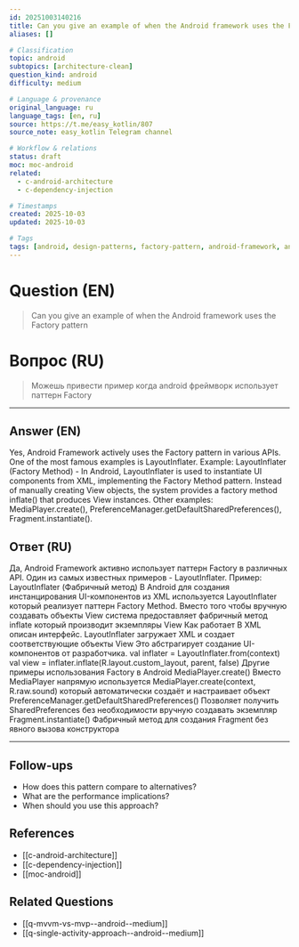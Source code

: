 ```yaml
---
id: 20251003140216
title: Can you give an example of when the Android framework uses the Factory pattern / Можешь привести пример когда android фреймворк использует паттерн Factory
aliases: []

# Classification
topic: android
subtopics: [architecture-clean]
question_kind: android
difficulty: medium

# Language & provenance
original_language: ru
language_tags: [en, ru]
source: https://t.me/easy_kotlin/807
source_note: easy_kotlin Telegram channel

# Workflow & relations
status: draft
moc: moc-android
related:
  - c-android-architecture
  - c-dependency-injection

# Timestamps
created: 2025-10-03
updated: 2025-10-03

# Tags
tags: [android, design-patterns, factory-pattern, android-framework, android/architecture-clean, difficulty/medium, easy_kotlin, lang/ru, platform/android]
---
```


# Question (EN)
> Can you give an example of when the Android framework uses the Factory pattern

# Вопрос (RU)
> Можешь привести пример когда android фреймворк использует паттерн Factory

---

## Answer (EN)

Yes, Android Framework actively uses the Factory pattern in various APIs. One of the most famous examples is LayoutInflater. Example: LayoutInflater (Factory Method) - In Android, LayoutInflater is used to instantiate UI components from XML, implementing the Factory Method pattern. Instead of manually creating View objects, the system provides a factory method inflate() that produces View instances. Other examples: MediaPlayer.create(), PreferenceManager.getDefaultSharedPreferences(), Fragment.instantiate().

## Ответ (RU)

Да, Android Framework активно использует паттерн Factory в различных API. Один из самых известных примеров - LayoutInflater. Пример: LayoutInflater (Фабричный метод) В Android для создания инстанцирования UI-компонентов из XML используется LayoutInflater который реализует паттерн Factory Method. Вместо того чтобы вручную создавать объекты View система предоставляет фабричный метод inflate который производит экземпляры View Как работает В XML описан интерфейс. LayoutInflater загружает XML и создает соответствующие объекты View Это абстрагирует создание UI-компонентов от разработчика. val inflater = LayoutInflater.from(context) val view = inflater.inflate(R.layout.custom_layout, parent, false) Другие примеры использования Factory в Android MediaPlayer.create() Вместо MediaPlayer напрямую используется MediaPlayer.create(context, R.raw.sound) который автоматически создаёт и настраивает объект PreferenceManager.getDefaultSharedPreferences() Позволяет получить SharedPreferences без необходимости вручную создавать экземпляр Fragment.instantiate() Фабричный метод для создания Fragment без явного вызова конструктора

---

## Follow-ups
- How does this pattern compare to alternatives?
- What are the performance implications?
- When should you use this approach?

## References
- [[c-android-architecture]]
- [[c-dependency-injection]]
- [[moc-android]]

## Related Questions
- [[q-mvvm-vs-mvp--android--medium]]
- [[q-single-activity-approach--android--medium]]
